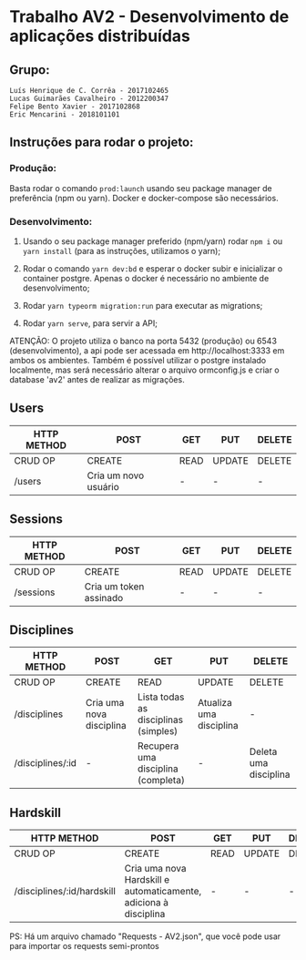 # Trabalho AV2 - Desenvolvimento de aplicações distribuídas

## Grupo:
    Luís Henrique de C. Corrêa - 2017102465
    Lucas Guimarães Cavalheiro - 2012200347
    Felipe Bento Xavier - 2017102868
    Eric Mencarini - 2018101101
    

## Instruções para rodar o projeto:

### Produção:

Basta rodar o comando `prod:launch` usando seu package manager de preferência (npm ou yarn). Docker e docker-compose são necessários.

### Desenvolvimento:

1. Usando o seu package manager preferido (npm/yarn) rodar `npm i` ou `yarn install` (para as instruções, utilizamos o yarn);

2. Rodar o comando `yarn dev:bd` e esperar o docker subir e inicializar o container postgre. Apenas o docker é necessário no ambiente de desenvolvimento;

3. Rodar `yarn typeorm migration:run` para executar as migrations;

4. Rodar `yarn serve`, para servir a API;

ATENÇÃO: O projeto utiliza o banco na porta 5432 (produção) ou 6543 (desenvolvimento), a api pode ser acessada em http://localhost:3333 em ambos os ambientes. Também é possível utilizar o postgre instalado localmente, mas será necessário alterar o arquivo ormconfig.js e criar o database 'av2' antes de realizar as migrações.

## Users

| HTTP METHOD | POST            | GET       | PUT         | DELETE |
| ----------- | --------------- | --------- | ----------- | ------ |
| CRUD OP     | CREATE          | READ      | UPDATE      | DELETE |
| /users   | Cria um novo usuário | - | - | - |

## Sessions

| HTTP METHOD | POST            | GET       | PUT         | DELETE |
| ----------- | --------------- | --------- | ----------- | ------ |
| CRUD OP     | CREATE          | READ      | UPDATE      | DELETE |
| /sessions   | Cria um token assinado | - | - | - |

## Disciplines

| HTTP METHOD | POST            | GET       | PUT         | DELETE |
| ----------- | --------------- | --------- | ----------- | ------ |
| CRUD OP     | CREATE          | READ      | UPDATE      | DELETE |
| /disciplines   | Cria uma nova disciplina | Lista todas as disciplinas (simples) | Atualiza uma disciplina | - |
| /disciplines/:id   | - | Recupera uma disciplina (completa) | - | Deleta uma disciplina |

## Hardskill

| HTTP METHOD | POST            | GET       | PUT         | DELETE |
| ----------- | --------------- | --------- | ----------- | ------ |
| CRUD OP     | CREATE          | READ      | UPDATE      | DELETE |
| /disciplines/:id/hardskill   | Cria uma nova Hardskill e automaticamente, adiciona à disciplina | - | - | - |




PS: Há um arquivo chamado "Requests - AV2.json", que você pode usar para importar os requests semi-prontos
